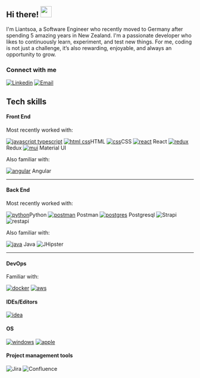 ## Hi there! <img src="https://raw.githubusercontent.com/MartinHeinz/MartinHeinz/master/wave.gif" width="30px">

I'm Liantsoa, a Software Engineer who recently moved to Germany after spending 5 amazing years in New Zealand. I'm a passionate developer who likes to continuously learn, experiment, and test new things. For me, coding is not just a challenge, it’s also rewarding, enjoyable, and always an opportunity to grow.

### Connect with me
<a href="https://www.linkedin.com/in/liantsoa-rasata-b682b6122/" target="_blank"><img src="https://img.shields.io/badge/-LinkedIn-%230077B5?logo=linkedin&logoColor=white" alt="Linkedin"></a>   <a href="mailto:rmliantsoa@gmail.com"><img src="https://img.shields.io/badge/Gmail-D14836?logo=gmail&logoColor=white" alt="Email"></a>

## Tech skills
#### Front End
<p> Most recently worked with:</p>

[![javascript typescript](https://skillicons.dev/icons?i=js,ts)](https://skillicons.dev)
[![html css](https://skillicons.dev/icons?i=html)](https://skillicons.dev)HTML
[![css](https://skillicons.dev/icons?i=css)](https://skillicons.dev)CSS
[![react](https://skillicons.dev/icons?i=react)](https://skillicons.dev) React
[![redux](https://skillicons.dev/icons?i=redux)](https://skillicons.dev) Redux
[![mui](https://skillicons.dev/icons?i=mui)](https://skillicons.dev) Material UI

<p>Also familiar with:</p>

[![angular](https://skillicons.dev/icons?i=angular)](https://skillicons.dev) Angular

----

#### Back End
Most recently worked with: 

[![python](https://skillicons.dev/icons?i=py)](https://skillicons.dev)Python
[![postman](https://skillicons.dev/icons?i=postman)](https://skillicons.dev) Postman
[![postgres](https://skillicons.dev/icons?i=postgres)](https://skillicons.dev) Postgresql
<img alt="Strapi" src="https://img.shields.io/badge/Strapi-4945FF?style=for-the-badge&logoColor=4945FF"> 
<img alt="restapi" src="https://img.shields.io/badge/Restful%20API-0B94DE?style=for-the-badge&logoColor=white">

<p>Also familiar with:</p>

[![java](https://skillicons.dev/icons?i=java)](https://skillicons.dev) Java
<img alt="JHipster" src="https://img.shields.io/badge/JHipster-563D7C?style=for-the-badge&logo=jhipster&logoColor=white">

----

#### DevOps 
Familiar with:

[![docker](https://skillicons.dev/icons?i=docker)](https://skillicons.dev)
[![aws](https://skillicons.dev/icons?i=aws)](https://skillicons.dev)

#### IDEs/Editors

[![idea](https://skillicons.dev/icons?i=idea)](https://skillicons.dev)


#### OS

[![windows](https://skillicons.dev/icons?i=windows)](https://skillicons.dev)
[![apple](https://skillicons.dev/icons?i=apple)](https://skillicons.dev)

#### Project management tools
<p>
  <img  alt="Jira" src="https://img.shields.io/badge/jira-%230A0FFF.svg?style=for-the-badge&logo=jira&logoColor=white">
  <img  alt="Confluence" src="https://img.shields.io/badge/confluence-%23172BF4.svg?style=for-the-badge&logo=confluence&logoColor=white">
</p>




